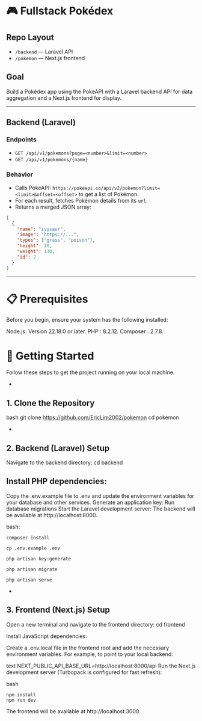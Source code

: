 # 🎮 Fullstack Pokédex

## Repo Layout
- `/backend` — Laravel API
- `/pokemon` — Next.js frontend

## Goal
Build a Pokédex app using the PokeAPI with a Laravel backend API for data aggregation and a Next.js frontend for display.

---

## Backend (Laravel)

### Endpoints

- `GET /api/v1/pokemons?page=<number>&limit=<number>`
- `GET /api/v1/pokemons/{name}`

### Behavior
- Calls PokeAPI: `https://pokeapi.co/api/v2/pokemon?limit=<limit>&offset=<offset>` to get a list of Pokémon.
- For each result, fetches Pokémon details from its `url`.
- Returns a merged JSON array:

```json
[
  {
    "name": "ivysaur",
    "image": "https://...",
    "types": ["grass", "poison"],
    "height": 10,
    "weight": 130,
    "id": 2
  }
]
```

---

# 📋 Prerequisites
Before you begin, ensure your system has the following installed:

Node.js: Version 22.18.0 or later.
PHP : 8.2.12.
Composer :  2.7.8.

# 🚀 Getting Started
Follow these steps to get the project running on your local machine.

-

## 1. Clone the Repository
bash
git clone https://github.com/EricLim2002/pokemon
cd pokemon

-

## 2. Backend (Laravel) Setup
Navigate to the backend directory: cd backend

## Install PHP dependencies:

Copy the .env.example file to .env and update the environment variables for your database and other services.
Generate an application key:
Run database migrations
Start the Laravel development server:
The backend will be available at http://localhost:8000.

bash:
```
composer install

cp .env.example .env

php artisan key:generate

php artisan migrate 

php artisan serve
```
-

## 3. Frontend (Next.js) Setup
Open a new terminal and navigate to the frontend directory: cd frontend

Install JavaScript dependencies:


Create a .env.local file in the frontend root and add the necessary environment variables. For example, to point to your local backend:

text
NEXT_PUBLIC_API_BASE_URL=http://localhost:8000/api
Run the Next.js development server (Turbopack is configured for fast refresh):

bash

```
npm install
npm run dev
```
The frontend will be available at http://localhost:3000
